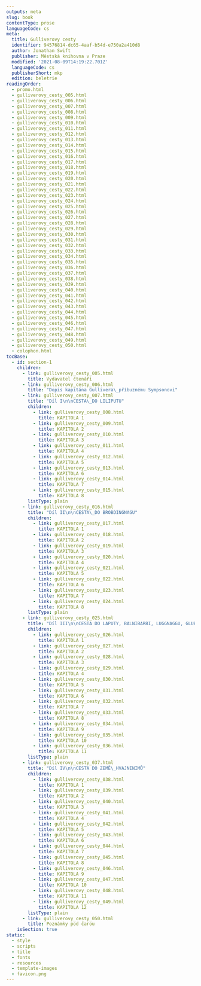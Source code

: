 ```yaml
---
outputs: meta
slug: book
contentType: prose
languageCode: cs
meta:
  title: Gulliverovy cesty
  identifier: 94576814-dc65-4aaf-b54d-e750a2a410d8
  author: Jonathan Swift
  publisher: Městská knihovna v Praze
  modified: '2021-08-09T14:19:22.701Z'
  languageCode: cs
  publisherShort: mkp
  edition: beletrie
readingOrder:
  - promo.html
  - gulliverovy_cesty_005.html
  - gulliverovy_cesty_006.html
  - gulliverovy_cesty_007.html
  - gulliverovy_cesty_008.html
  - gulliverovy_cesty_009.html
  - gulliverovy_cesty_010.html
  - gulliverovy_cesty_011.html
  - gulliverovy_cesty_012.html
  - gulliverovy_cesty_013.html
  - gulliverovy_cesty_014.html
  - gulliverovy_cesty_015.html
  - gulliverovy_cesty_016.html
  - gulliverovy_cesty_017.html
  - gulliverovy_cesty_018.html
  - gulliverovy_cesty_019.html
  - gulliverovy_cesty_020.html
  - gulliverovy_cesty_021.html
  - gulliverovy_cesty_022.html
  - gulliverovy_cesty_023.html
  - gulliverovy_cesty_024.html
  - gulliverovy_cesty_025.html
  - gulliverovy_cesty_026.html
  - gulliverovy_cesty_027.html
  - gulliverovy_cesty_028.html
  - gulliverovy_cesty_029.html
  - gulliverovy_cesty_030.html
  - gulliverovy_cesty_031.html
  - gulliverovy_cesty_032.html
  - gulliverovy_cesty_033.html
  - gulliverovy_cesty_034.html
  - gulliverovy_cesty_035.html
  - gulliverovy_cesty_036.html
  - gulliverovy_cesty_037.html
  - gulliverovy_cesty_038.html
  - gulliverovy_cesty_039.html
  - gulliverovy_cesty_040.html
  - gulliverovy_cesty_041.html
  - gulliverovy_cesty_042.html
  - gulliverovy_cesty_043.html
  - gulliverovy_cesty_044.html
  - gulliverovy_cesty_045.html
  - gulliverovy_cesty_046.html
  - gulliverovy_cesty_047.html
  - gulliverovy_cesty_048.html
  - gulliverovy_cesty_049.html
  - gulliverovy_cesty_050.html
  - colophon.html
tocBase:
  - id: section-1
    children:
      - link: gulliverovy_cesty_005.html
        title: Vydavatel čtenáři
      - link: gulliverovy_cesty_006.html
        title: "Dopis kapitána Gullivera\_příbuznému Sympsonovi"
      - link: gulliverovy_cesty_007.html
        title: "Díl I\n\nCESTA\_DO LILIPUTU"
        children:
          - link: gulliverovy_cesty_008.html
            title: KAPITOLA 1
          - link: gulliverovy_cesty_009.html
            title: KAPITOLA 2
          - link: gulliverovy_cesty_010.html
            title: KAPITOLA 3
          - link: gulliverovy_cesty_011.html
            title: KAPITOLA 4
          - link: gulliverovy_cesty_012.html
            title: KAPITOLA 5
          - link: gulliverovy_cesty_013.html
            title: KAPITOLA 6
          - link: gulliverovy_cesty_014.html
            title: KAPITOLA 7
          - link: gulliverovy_cesty_015.html
            title: KAPITOLA 8
        listType: plain
      - link: gulliverovy_cesty_016.html
        title: "Díl II\n\nCESTA\_DO BROBDINGNAGU"
        children:
          - link: gulliverovy_cesty_017.html
            title: KAPITOLA 1
          - link: gulliverovy_cesty_018.html
            title: KAPITOLA 2
          - link: gulliverovy_cesty_019.html
            title: KAPITOLA 3
          - link: gulliverovy_cesty_020.html
            title: KAPITOLA 4
          - link: gulliverovy_cesty_021.html
            title: KAPITOLA 5
          - link: gulliverovy_cesty_022.html
            title: KAPITOLA 6
          - link: gulliverovy_cesty_023.html
            title: KAPITOLA 7
          - link: gulliverovy_cesty_024.html
            title: KAPITOLA 8
        listType: plain
      - link: gulliverovy_cesty_025.html
        title: "Díl III\n\nCESTA DO LAPUTY, BALNIBARBI, LUGGNAGGU, GLUBBDUBDRIBU\_A DO JAPONSKA"
        children:
          - link: gulliverovy_cesty_026.html
            title: KAPITOLA 1
          - link: gulliverovy_cesty_027.html
            title: KAPITOLA 2
          - link: gulliverovy_cesty_028.html
            title: KAPITOLA 3
          - link: gulliverovy_cesty_029.html
            title: KAPITOLA 4
          - link: gulliverovy_cesty_030.html
            title: KAPITOLA 5
          - link: gulliverovy_cesty_031.html
            title: KAPITOLA 6
          - link: gulliverovy_cesty_032.html
            title: KAPITOLA 7
          - link: gulliverovy_cesty_033.html
            title: KAPITOLA 8
          - link: gulliverovy_cesty_034.html
            title: KAPITOLA 9
          - link: gulliverovy_cesty_035.html
            title: KAPITOLA 10
          - link: gulliverovy_cesty_036.html
            title: KAPITOLA 11
        listType: plain
      - link: gulliverovy_cesty_037.html
        title: "Díl IV\n\nCESTA DO ZEMĚ\_HVAJNINIMŮ"
        children:
          - link: gulliverovy_cesty_038.html
            title: KAPITOLA 1
          - link: gulliverovy_cesty_039.html
            title: KAPITOLA 2
          - link: gulliverovy_cesty_040.html
            title: KAPITOLA 3
          - link: gulliverovy_cesty_041.html
            title: KAPITOLA 4
          - link: gulliverovy_cesty_042.html
            title: KAPITOLA 5
          - link: gulliverovy_cesty_043.html
            title: KAPITOLA 6
          - link: gulliverovy_cesty_044.html
            title: KAPITOLA 7
          - link: gulliverovy_cesty_045.html
            title: KAPITOLA 8
          - link: gulliverovy_cesty_046.html
            title: KAPITOLA 9
          - link: gulliverovy_cesty_047.html
            title: KAPITOLA 10
          - link: gulliverovy_cesty_048.html
            title: KAPITOLA 11
          - link: gulliverovy_cesty_049.html
            title: KAPITOLA 12
        listType: plain
      - link: gulliverovy_cesty_050.html
        title: Poznámky pod čarou
    isSection: true
static:
  - style
  - scripts
  - title
  - fonts
  - resources
  - template-images
  - favicon.png
---
```

